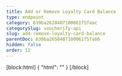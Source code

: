 ```yaml
---
title: Add or Remove Loyalty Card Balance
type: endpoint
category: 639ba2628407100061f5faac
categorySlug: voucherify-api
slug: add-remove-loyalty-card-balance
parentDoc: 639ba2658407100061f5fab6
hidden: false
order: 12
---
```

[block:html]
{
  "html": "<style>\n[title=\"Toggle library\"] { \n  display: none; }\n.LanguagePicker-divider { \n  display: none; }\n.Playground-section3VTXuaYZivJK > .APISectionHeader3LN_-QIR0m7x {\n  display: none; }\n.LanguagePicker-languages1qVVo_v6AlP9 {\n  display: none; }\n</style>"
}
[/block]
